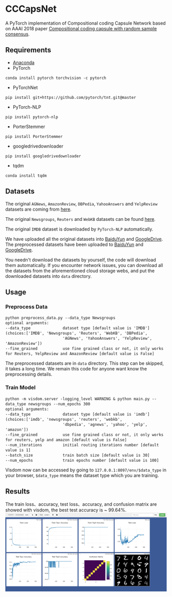 # CCCapsNet
A PyTorch implementation of Compositional coding Capsule Network based on AAAI 2018 paper [Compositional coding capsule with random sample consensus]().

## Requirements
* [Anaconda](https://www.anaconda.com/download/)
* PyTorch
```
conda install pytorch torchvision -c pytorch
```
* PyTorchNet
```
pip install git+https://github.com/pytorch/tnt.git@master
```
* PyTorch-NLP
```
pip install pytorch-nlp
```
* PorterStemmer
```
pip install PorterStemmer
```
* googledrivedownloader
```
pip install googledrivedownloader
```
* tqdm
```
conda install tqdm
```

## Datasets
The original `AGNews`, `AmazonReview`, `DBPedia`, `YahooAnswers` and `YelpReview` datasets are coming from [here](http://goo.gl/JyCnZq).

The original `Newsgroups`, `Reuters` and `WebKB` datasets can be found [here](http://ana.cachopo.org/datasets-for-single-label-text-categorization).

The original `IMDB` dataset is downloaded by `PyTorch-NLP` automatically.

We have uploaded all the original datasets into [BaiduYun](https://pan.baidu.com/s/1FrgwMzUFF8IMFY4d5_YJNA) and 
[GoogleDrive](https://drive.google.com/open?id=10n_eZ2ZyRjhRWFjxky7_PhcGHecDjKJ2). The preprocessed datasets have been uploaded to [BaiduYun](https://pan.baidu.com/s/1pCfF7xKQQmZ5XlrOFaSGrg) and 
[GoogleDrive](https://drive.google.com/open?id=1KDE5NJKfgOwc6RNEf9_F0ZhLQZ3Udjx5).

You needn't download the datasets by yourself, the code will download them automatically. If you encounter network issues, you can download 
all the datasets from the aforementioned cloud storage webs, and put the downloaded datasets into `data` directory.

## Usage

### Preprocess Data
```
python preprocess_data.py --data_type Newsgroups
optional arguments:
--data_type              dataset type [default value is 'IMDB'](choices:['IMDB', 'Newsgroups', 'Reuters', 'WebKB', 'DBPedia',
                         'AGNews', 'YahooAnswers', 'YelpReview', 'AmazonReview'])
--fine_grained           use fine grained class or not, it only works for Reuters, YelpReview and AmazonReview [default value is False]
```
The preprocessed datasets are in `data` directory. This step can be skipped, it takes a long time. We remain this code for 
anyone want know the preprocessing details.

### Train Model
```
python -m visdom.server -logging_level WARNING & python main.py --data_type newsgroups --num_epochs 300
optional arguments:
--data_type              dataset type [default value is 'imdb'](choices:['imdb', 'newsgroups', 'reuters', 'webkb', 
                         'dbpedia', 'agnews', 'yahoo', 'yelp', 'amazon'])
--fine_grained           use fine grained class or not, it only works for reuters, yelp and amazon [default value is False]
--num_iterations         initial routing iterations number [default value is 1]
--batch_size             train batch size [default value is 30]
--num_epochs             train epochs number [default value is 100]
```
Visdom now can be accessed by going to `127.0.0.1:8097/env/$data_type` in your browser, 
`$data_type` means the dataset type which you are training.

## Results
The train loss、accuracy, test loss、accuracy, and confusion matrix are showed with visdom,
the best test accuracy is ~ 99.64%.
![result](results/result.png)
